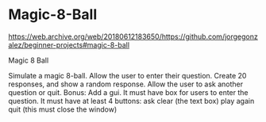 # Magic-8-Ball
https://web.archive.org/web/20180612183650/https://github.com/jorgegonzalez/beginner-projects#magic-8-ball


Magic 8 Ball

Simulate a magic 8-ball.
Allow the user to enter their question.
Create 20 responses, and show a random response.
Allow the user to ask another question or quit.
Bonus:
Add a gui.
It must have box for users to enter the question.
It must have at least 4 buttons:
ask
clear (the text box)
play again
quit (this must close the window)
